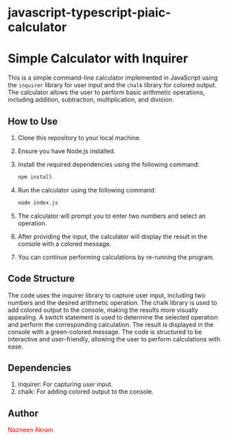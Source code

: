 # javascript-typescript-piaic-calculator

# Simple Calculator with Inquirer

This is a simple command-line calculator implemented in JavaScript using the `inquirer` library for user input and the `chalk` library for colored output. The calculator allows the user to perform basic arithmetic operations, including addition, subtraction, multiplication, and division.

## How to Use

1. Clone this repository to your local machine.

2. Ensure you have Node.js installed.

3. Install the required dependencies using the following command:

   ```bash
   npm install
4. Run the calculator using the following command:
    ```bash
   node index.js
5. The calculator will prompt you to enter two numbers and select an operation.
6. After providing the input, the calculator will display the result in the console with a colored message.
7. You can continue performing calculations by re-running the program.

## Code Structure

The code uses the inquirer library to capture user input, including two numbers and the desired arithmetic operation.
The chalk library is used to add colored output to the console, making the results more visually appealing.
A switch statement is used to determine the selected operation and perform the corresponding calculation.
The result is displayed in the console with a green-colored message.
The code is structured to be interactive and user-friendly, allowing the user to perform calculations with ease.

## Dependencies
1. inquirer: For capturing user input.
2. chalk: For adding colored output to the console.
## Author
<font color="red">Nazneen Akram</font>


